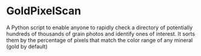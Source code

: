 # GoldPixelScan
A Python script to enable anyone to rapidly check a directory of potentially hundreds of thousands of grain photos and identify ones of interest. It sorts them by the percentage of pixels that match the color range of any mineral (gold by default)
